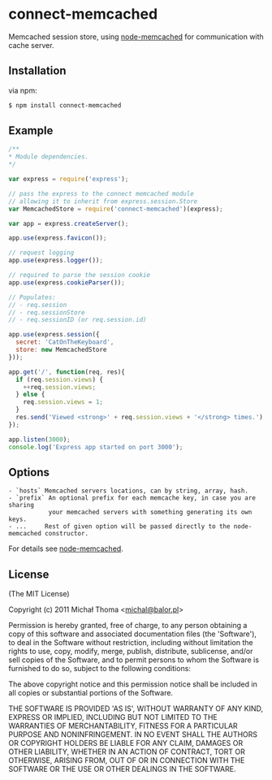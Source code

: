 
# connect-memcached

  Memcached session store, using [node-memcached](http://github.com/3rd-Eden/node-memcached) for communication with cache server.

## Installation

  via npm:

```bash
$ npm install connect-memcached
```

## Example

```js
/**
* Module dependencies.
*/

var express = require('express');

// pass the express to the connect memcached module
// allowing it to inherit from express.session.Store
var MemcachedStore = require('connect-memcached')(express);

var app = express.createServer();

app.use(express.favicon());

// request logging
app.use(express.logger());

// required to parse the session cookie
app.use(express.cookieParser());

// Populates:
// - req.session
// - req.sessionStore
// - req.sessionID (or req.session.id)

app.use(express.session({
  secret: 'CatOnTheKeyboard',
  store: new MemcachedStore
}));

app.get('/', function(req, res){
  if (req.session.views) {
    ++req.session.views;
  } else {
    req.session.views = 1;
  }
  res.send('Viewed <strong>' + req.session.views + '</strong> times.');
});

app.listen(3000);
console.log('Express app started on port 3000');
```

## Options

    - `hosts` Memcached servers locations, can by string, array, hash.
    - `prefix` An optional prefix for each memcache key, in case you are sharing
               your memcached servers with something generating its own keys.
    - ...     Rest of given option will be passed directly to the node-memcached constructor.

  For details see [node-memcached](http://github.com/3rd-Eden/node-memcached).

## License

(The MIT License)

Copyright (c) 2011 Michał Thoma &lt;michal@balor.pl&gt;

Permission is hereby granted, free of charge, to any person obtaining
a copy of this software and associated documentation files (the
'Software'), to deal in the Software without restriction, including
without limitation the rights to use, copy, modify, merge, publish,
distribute, sublicense, and/or sell copies of the Software, and to
permit persons to whom the Software is furnished to do so, subject to
the following conditions:

The above copyright notice and this permission notice shall be
included in all copies or substantial portions of the Software.

THE SOFTWARE IS PROVIDED 'AS IS', WITHOUT WARRANTY OF ANY KIND,
EXPRESS OR IMPLIED, INCLUDING BUT NOT LIMITED TO THE WARRANTIES OF
MERCHANTABILITY, FITNESS FOR A PARTICULAR PURPOSE AND NONINFRINGEMENT.
IN NO EVENT SHALL THE AUTHORS OR COPYRIGHT HOLDERS BE LIABLE FOR ANY
CLAIM, DAMAGES OR OTHER LIABILITY, WHETHER IN AN ACTION OF CONTRACT,
TORT OR OTHERWISE, ARISING FROM, OUT OF OR IN CONNECTION WITH THE
SOFTWARE OR THE USE OR OTHER DEALINGS IN THE SOFTWARE.

